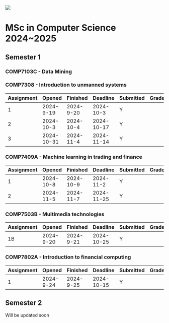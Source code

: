 ![](https://pokfield.hku.hk/content/uploads/2021/04/University_of_Hong_Kong-Logo.wine_-e1615528764350-1024x197-1.png)

# **MSc in Computer Science 2024~2025**
## Semester 1
### COMP7103C - Data Mining
### COMP7308  - Introduction to unmanned systems

| Assignment | Opened     | Finished  | Deadline   | Submitted | Grade |
| ---------- | ---------- | --------- | ---------- | --------- | ----- |
| 1          | 2024-9-19  | 2024-9-20 | 2024-10-3  | Y         |       |
| 2          | 2024-10-3  | 2024-10-4 | 2024-10-17 | Y         |       |
| 3          | 2024-10-31 | 2024-11-4 | 2024-11-14 | Y         |       |

### COMP7409A - Machine learning in trading and finance

| Assignment | Opened    | Finished  | Deadline   | Submitted | Grade |
| ---------- | --------- | --------- | ---------- | --------- | ----- |
| 1          | 2024-10-8 | 2024-10-9 | 2024-11-2  | Y         |       |
| 2          | 2024-11-5 | 2024-11-7 | 2024-11-25 | Y         |       |

### COMP7503B - Multimedia technologies

| Assignment | Opened    | Finished  | Deadline   | Submitted | Grade |
| ---------- | --------- | --------- | ---------- | --------- | ----- |
| 1B         | 2024-9-20 | 2024-9-21 | 2024-10-25 | Y         |       |

### COMP7802A - Introduction to financial computing

| Assignment | Opened    | Finished  | Deadline   | Submitted | Grade |
| ---------- | --------- | --------- | ---------- | --------- | ----- |
| 1          | 2024-9-24 | 2024-9-25 | 2024-10-15 | Y         |       |

## Semester 2
Will be updated soon